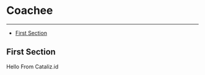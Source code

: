 # Coachee

---

- [First Section](#section-1)

<a name="section-1"></a>
## First Section

Hello From Cataliz.id